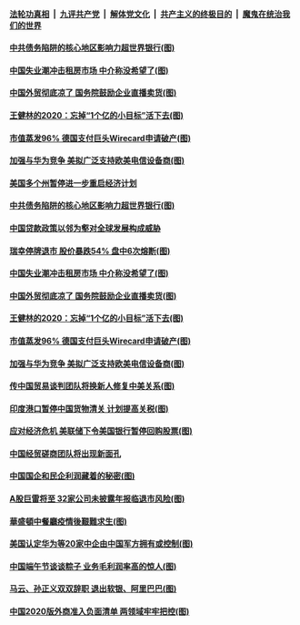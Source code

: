 ####  [法轮功真相](../../../../basic/blob/master/README.md?t=06280302) &nbsp;|&nbsp; [九评共产党](../../../../9ping.md/blob/master/README.md?t=06280302) &nbsp;|&nbsp; [解体党文化](../../../../jtdwh.md/blob/master/README.md?t=06280302)  &nbsp;|&nbsp; [共产主义的终极目的](../../../../gczydzjmd.md/blob/master/README.md?t=06280302) &nbsp;|&nbsp; [魔鬼在统治我们的世界](../../../../mgztzwmdsj.md/blob/master/README.md?t=06280302) 

#### [中共债务陷阱的核心地区影响力超世界银行(图)](../pages/p5/937882.md?t=06280302) 

#### [中国失业潮冲击租房市场 中介称没希望了(图)](../pages/p5/937808.md?t=06280302) 

#### [中国外贸彻底凉了 国务院鼓励企业直播卖货(图)](../pages/p5/937813.md?t=06280302) 

#### [王健林的2020：忘掉“1个亿的小目标”活下去(图)](../pages/p5/937834.md?t=06280302) 

#### [市值蒸发96% 德国支付巨头Wirecard申请破产(图)](../pages/p5/937805.md?t=06280302) 

#### [加强与华为竞争 美拟广泛支持欧美电信设备商(图)](../pages/p5/937802.md?t=06280302) 

#### [美国多个州暂停进一步重启经济计划](../pages/p5/937884.md?t=06280302) 

#### [中共债务陷阱的核心地区影响力超世界银行(图)](../pages/p5/937882.md?t=06280302) 

#### [中国贷款政策以邻为壑对全球发展构成威胁](../pages/p5/937877.md?t=06280302) 

#### [瑞幸停牌退市 股价暴跌54% 盘中6次熔断(图)](../pages/p5/937854.md?t=06280302) 

#### [中国失业潮冲击租房市场 中介称没希望了(图)](../pages/p5/937808.md?t=06280302) 

#### [中国外贸彻底凉了 国务院鼓励企业直播卖货(图)](../pages/p5/937813.md?t=06280302) 

#### [王健林的2020：忘掉“1个亿的小目标”活下去(图)](../pages/p5/937834.md?t=06280302) 

#### [市值蒸发96% 德国支付巨头Wirecard申请破产(图)](../pages/p5/937805.md?t=06280302) 

#### [加强与华为竞争 美拟广泛支持欧美电信设备商(图)](../pages/p5/937802.md?t=06280302) 

#### [传中国贸易谈判团队将换新人修复中美关系(图)](../pages/p5/937793.md?t=06280302) 

#### [印度港口暂停中国货物清关 计划提高关税(图)](../pages/p5/937779.md?t=06280302) 

#### [应对经济危机 美联储下令美国银行暂停回购股票(图)](../pages/p5/937760.md?t=06280302) 

#### [中国经贸磋商团队将出现新面孔](../pages/p5/937736.md?t=06280302) 

#### [中国国企和民企利润藏着的秘密(图)](../pages/p5/937711.md?t=06280302) 

#### [A股巨雷将至 32家公司未披露年报临退市风险(图)](../pages/p5/937727.md?t=06280302) 

#### [華盛頓中餐廳疫情後艱難求生(图)](../pages/p5/937726.md?t=06280302) 

#### [美国认定华为等20家中企由中国军方拥有或控制(图)](../pages/p5/937724.md?t=06280302) 

#### [中国端午节谈谈粽子 业务毛利润率高的惊人(图)](../pages/p5/937695.md?t=06280302) 

#### [马云、孙正义双双辞职 退出软银、阿里巴巴(图)](../pages/p5/937690.md?t=06280302) 

#### [中国2020版外商准入负面清单 两领域牢牢把控(图)](../pages/p5/937687.md?t=06280302) 

